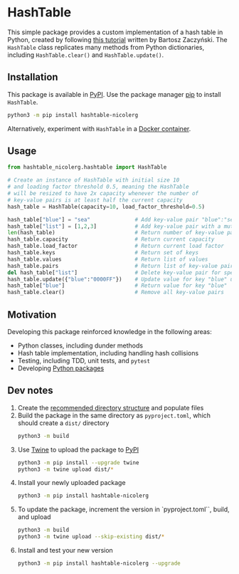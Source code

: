 # HashTable 

This simple package provides a custom implementation of a hash table in Python,
created by following [this tutorial](https://realpython.com/python-hash-table/) written by Bartosz Zaczyński. 
The `HashTable` class replicates many methods from Python dictionaries, including
`HashTable.clear()` and `HashTable.update()`.  

## Installation 

This package is available in [PyPI](https://pypi.org/project/hashtable-nicolerg/). 
Use the package manager [pip](https://pip.pypa.io/en/stable/) to install `HashTable`.

```bash
python3 -m pip install hashtable-nicolerg
```

Alternatively, experiment with `HashTable` in a [Docker container](https://github.com/nicolerg/python-hashtable/tree/master/docker).

## Usage 

```python
from hashtable_nicolerg.hashtable import HashTable

# Create an instance of HashTable with initial size 10
# and loading factor threshold 0.5, meaning the HashTable
# will be resized to have 2x capacity whenever the number of 
# key-value pairs is at least half the current capacity
hash_table = HashTable(capacity=10, load_factor_threshold=0.5)

hash_table["blue"] = "sea"              # Add key-value pair "blue":"sea"
hash_table["list"] = [1,2,3]            # Add key-value pair with a mutable value 
len(hash_table)                         # Return number of key-value pairs
hash_table.capacity                     # Return current capacity
hash_table.load_factor                  # Return current load factor
hash_table.keys                         # Return set of keys
hash_table.values                       # Return list of values 
hash_table.pairs                        # Return list of key-value pairs
del hash_table["list"]                  # Delete key-value pair for specified key
hash_table.update({"blue":"0000FF"})    # Update value for key "blue" using a dictionary
hash_table["blue"]                      # Return value for key "blue"
hash_table.clear()                      # Remove all key-value pairs 
```

## Motivation 

Developing this package reinforced knowledge in the following areas:  
* Python classes, including dunder methods  
* Hash table implementation, including handling hash collisions  
* Testing, including TDD, unit tests, and `pytest`  
* Developing [Python packages](https://packaging.python.org/en/latest/tutorials/packaging-projects/)  

## Dev notes

1. Create the [recommended directory structure](https://packaging.python.org/en/latest/tutorials/packaging-projects/#creating-the-package-files) and populate files 
2. Build the package in the same directory as `pyproject.toml`, which should create a `dist/` directory    
    ```bash
    python3 -m build
    ```
3. Use [Twine](https://twine.readthedocs.io/en/stable/) to upload the package to [PyPI](https://pypi.org/)  
    ```bash
    python3 -m pip install --upgrade twine
    python3 -m twine upload dist/*
    ```
4. Install your newly uploaded package 
    ```bash
    python3 -m pip install hashtable-nicolerg
    ```
5. To update the package, increment the version in `pyproject.toml``, build, and upload  
    ```bash
    python3 -m build
    python3 -m twine upload --skip-existing dist/*
    ```
6. Install and test your new version  
    ```bash
    python3 -m pip install hashtable-nicolerg --upgrade
    ```

